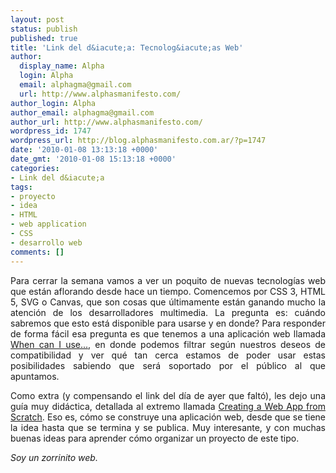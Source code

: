 ```yaml
---
layout: post
status: publish
published: true
title: 'Link del d&iacute;a: Tecnolog&iacute;as Web'
author:
  display_name: Alpha
  login: Alpha
  email: alphagma@gmail.com
  url: http://www.alphasmanifesto.com/
author_login: Alpha
author_email: alphagma@gmail.com
author_url: http://www.alphasmanifesto.com/
wordpress_id: 1747
wordpress_url: http://blog.alphasmanifesto.com.ar/?p=1747
date: '2010-01-08 13:13:18 +0000'
date_gmt: '2010-01-08 15:13:18 +0000'
categories:
- Link del d&iacute;a
tags:
- proyecto
- idea
- HTML
- web application
- CSS
- desarrollo web
comments: []
---
```

<p style="text-align: justify;">Para cerrar la semana vamos a ver un poquito de nuevas tecnolog&iacute;as web que est&aacute;n aflorando desde hace un tiempo. Comencemos por CSS 3, HTML 5, SVG o Canvas, que son cosas que &uacute;ltimamente est&aacute;n ganando mucho la atenci&oacute;n de los desarrolladores multimedia. La pregunta es: cu&aacute;ndo sabremos que esto est&aacute; disponible para usarse y en donde? Para responder de forma f&aacute;cil esa pregunta es que tenemos a una aplicaci&oacute;n web llamada <a href="http://a.deveria.com/caniuse/">When can I use...</a>, en donde podemos filtrar seg&uacute;n nuestros deseos de compatibilidad y ver qu&eacute; tan cerca estamos de poder usar estas posibilidades sabiendo que ser&aacute; soportado por el p&uacute;blico al que apuntamos.</p>
<p style="text-align: justify;">Como extra (y compensando el link del d&iacute;a de ayer que falt&oacute;), les dejo una gu&iacute;a muy did&aacute;ctica, detallada al extremo llamada <a href="http://css-tricks.com/examples/WebAppFromScratch/">Creating a Web App from Scratch</a>. Eso es, c&oacute;mo se construye una aplicaci&oacute;n web, desde que se tiene la idea hasta que se termina y se publica. Muy interesante, y con muchas buenas ideas para aprender c&oacute;mo organizar un proyecto de este tipo.</p>
<p style="text-align: justify;"><em>Soy un zorrinito web.</em></p>
